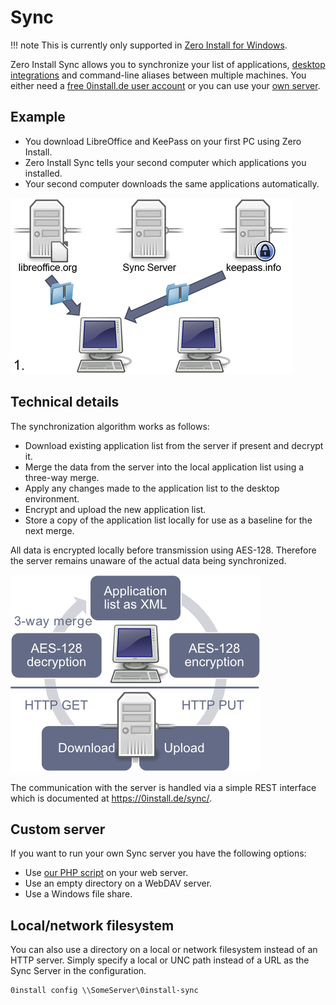 # Sync

!!! note
    This is currently only supported in [Zero Install for Windows](windows.md).

Zero Install Sync allows you to synchronize your list of applications, [desktop integrations](../basics/windows.md) and command-line aliases between multiple machines. You either need a [free 0install.de user account](https://0install.de/sync/register) or you can use your [own server](#custom-server).

## Example

- You download LibreOffice and KeePass on your first PC using Zero Install.
- Zero Install Sync tells your second computer which applications you installed.
- Your second computer downloads the same applications automatically.

![](../img/diagrams/sync-animation.gif)

## Technical details

The synchronization algorithm works as follows:

- Download existing application list from the server if present and decrypt it.
- Merge the data from the server into the local application list using a three-way merge.
- Apply any changes made to the application list to the desktop environment.
- Encrypt and upload the new application list.
- Store a copy of the application list locally for use as a baseline for the next merge.

All data is encrypted locally before transmission using AES-128. Therefore the server remains unaware of the actual data being synchronized.

![](../img/diagrams/sync-details.png)

The communication with the server is handled via a simple REST interface which is documented at <https://0install.de/sync/>.

## Custom server

If you want to run your own Sync server you have the following options:

- Use [our PHP script](https://0install.de/sync/template.zip) on your web server.
- Use an empty directory on a WebDAV server.
- Use a Windows file share.

## Local/network filesystem

You can also use a directory on a local or network filesystem instead of an HTTP server. Simply specify a local or UNC path instead of a URL as the Sync Server in the configuration.

```shell
0install config \\SomeServer\0install-sync
```

